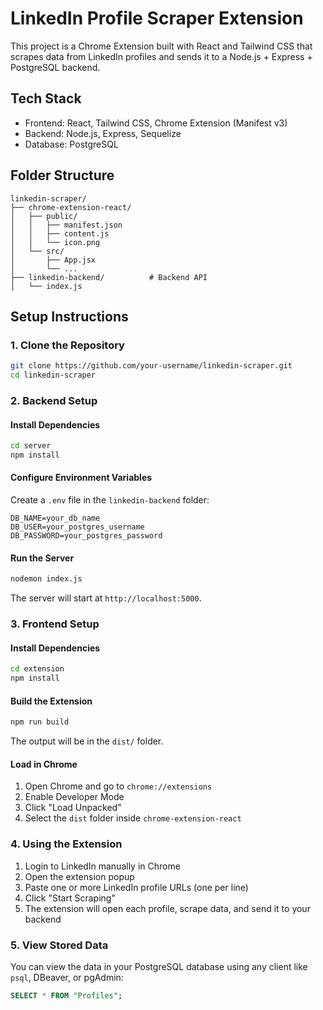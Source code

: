 # LinkedIn Profile Scraper Extension

This project is a Chrome Extension built with React and Tailwind CSS that scrapes data from LinkedIn profiles and sends it to a Node.js + Express + PostgreSQL backend.

## Tech Stack

- Frontend: React, Tailwind CSS, Chrome Extension (Manifest v3)
- Backend: Node.js, Express, Sequelize
- Database: PostgreSQL

## Folder Structure

```
linkedin-scraper/
├── chrome-extension-react/  
│   ├── public/
│   │   ├── manifest.json
│   │   ├── content.js
│   │   └── icon.png
│   └── src/
│       ├── App.jsx
│       └── ...
├── linkedin-backend/          # Backend API
│   └── index.js

````

## Setup Instructions

### 1. Clone the Repository

```bash
git clone https://github.com/your-username/linkedin-scraper.git
cd linkedin-scraper
````

### 2. Backend Setup

#### Install Dependencies

```bash
cd server
npm install
```

#### Configure Environment Variables

Create a `.env` file in the `linkedin-backend` folder:

```
DB_NAME=your_db_name
DB_USER=your_postgres_username
DB_PASSWORD=your_postgres_password
```

#### Run the Server

```bash
nodemon index.js
```

The server will start at `http://localhost:5000`.

### 3. Frontend Setup

#### Install Dependencies

```bash
cd extension
npm install
```

#### Build the Extension

```bash
npm run build
```

The output will be in the `dist/` folder.

#### Load in Chrome

1. Open Chrome and go to `chrome://extensions`
2. Enable Developer Mode
3. Click "Load Unpacked"
4. Select the `dist` folder inside `chrome-extension-react`

### 4. Using the Extension

1. Login to LinkedIn manually in Chrome
2. Open the extension popup
3. Paste one or more LinkedIn profile URLs (one per line)
4. Click "Start Scraping"
5. The extension will open each profile, scrape data, and send it to your backend

### 5. View Stored Data

You can view the data in your PostgreSQL database using any client like `psql`, DBeaver, or pgAdmin:

```sql
SELECT * FROM "Profiles";
```

